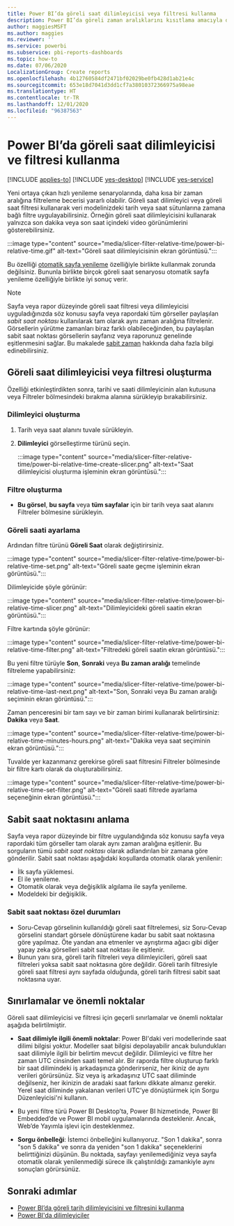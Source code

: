 ```yaml
---
title: Power BI’da göreli saat dilimleyicisi veya filtresi kullanma
description: Power BI’da göreli zaman aralıklarını kısıtlama amacıyla dilimleyicileri veya filtreleri kullanmayı öğrenin.
author: maggiesMSFT
ms.author: maggies
ms.reviewer: ''
ms.service: powerbi
ms.subservice: pbi-reports-dashboards
ms.topic: how-to
ms.date: 07/06/2020
LocalizationGroup: Create reports
ms.openlocfilehash: 4b12760584df2471bf02029be0fb428d1ab21e4c
ms.sourcegitcommit: 653e18d7041d3dd1cf7a38010372366975a98eae
ms.translationtype: HT
ms.contentlocale: tr-TR
ms.lasthandoff: 12/01/2020
ms.locfileid: "96387563"
---
```

# <a name="use-a-relative-time-slicer-and-filter-in-power-bi"></a>Power BI’da göreli saat dilimleyicisi ve filtresi kullanma

[!INCLUDE [applies-to](../includes/applies-to.md)] [!INCLUDE [yes-desktop](../includes/yes-desktop.md)] [!INCLUDE [yes-service](../includes/yes-service.md)]

Yeni ortaya çıkan hızlı yenileme senaryolarında, daha kısa bir zaman aralığına filtreleme becerisi yararlı olabilir. Göreli saat dilimleyici veya göreli saat filtresi kullanarak veri modelinizdeki tarih veya saat sütunlarına zamana bağlı filtre uygulayabilirsiniz. Örneğin göreli saat dilimleyicisini kullanarak yalnızca son dakika veya son saat içindeki video görünümlerini gösterebilirsiniz. 

:::image type="content" source="media/slicer-filter-relative-time/power-bi-relative-time.gif" alt-text="Göreli saat dilimleyicisinin ekran görüntüsü.":::

Bu özelliği [otomatik sayfa yenileme](../create-reports/desktop-automatic-page-refresh.md) özelliğiyle birlikte kullanmak zorunda değilsiniz. Bununla birlikte birçok göreli saat senaryosu otomatik sayfa yenileme özelliğiyle birlikte iyi sonuç verir.  

> [!NOTE]
> Sayfa veya rapor düzeyinde göreli saat filtresi veya dilimleyicisi uyguladığınızda söz konusu sayfa veya rapordaki tüm görseller paylaşılan *sabit saat noktası* kullanılarak tam olarak aynı zaman aralığına filtrelenir. Görsellerin yürütme zamanları biraz farklı olabileceğinden, bu paylaşılan sabit saat noktası görsellerin sayfanız veya raporunuz genelinde eşitlenmesini sağlar. Bu makalede [sabit zaman](#understanding-anchor-time) hakkında daha fazla bilgi edinebilirsiniz.

## <a name="create-a-relative-time-slicer-or-filter"></a>Göreli saat dilimleyicisi veya filtresi oluşturma

Özelliği etkinleştirdikten sonra, tarihi ve saati dilimleyicinin alan kutusuna veya Filtreler bölmesindeki bırakma alanına sürükleyip bırakabilirsiniz. 

### <a name="create-a-slicer"></a>Dilimleyici oluşturma

1. Tarih veya saat alanını tuvale sürükleyin.

2. **Dilimleyici** görselleştirme türünü seçin.

    :::image type="content" source="media/slicer-filter-relative-time/power-bi-relative-time-create-slicer.png" alt-text="Saat dilimleyicisi oluşturma işleminin ekran görüntüsü.":::

### <a name="create-a-filter"></a>Filtre oluşturma
 
- **Bu görsel**, **bu sayfa** veya **tüm sayfalar** için bir tarih veya saat alanını Filtreler bölmesine sürükleyin.

### <a name="set-relative-time"></a>Göreli saati ayarlama 

Ardından filtre türünü **Göreli Saat** olarak değiştirirsiniz.

:::image type="content" source="media/slicer-filter-relative-time/power-bi-relative-time-set.png" alt-text="Göreli saate geçme işleminin ekran görüntüsü.":::
 
Dilimleyicide şöyle görünür:

:::image type="content" source="media/slicer-filter-relative-time/power-bi-relative-time-slicer.png" alt-text="Dilimleyicideki göreli saatin ekran görüntüsü.":::

Filtre kartında şöyle görünür: 

:::image type="content" source="media/slicer-filter-relative-time/power-bi-relative-time-filter.png" alt-text="Filtredeki göreli saatin ekran görüntüsü.":::
 
Bu yeni filtre türüyle **Son**, **Sonraki** veya **Bu zaman aralığı** temelinde filtreleme yapabilirsiniz: 

:::image type="content" source="media/slicer-filter-relative-time/power-bi-relative-time-last-next.png" alt-text="Son, Sonraki veya Bu zaman aralığı seçiminin ekran görüntüsü.":::
 
Zaman penceresini bir tam sayı ve bir zaman birimi kullanarak belirtirsiniz: **Dakika** veya **Saat**.
 
:::image type="content" source="media/slicer-filter-relative-time/power-bi-relative-time-minutes-hours.png" alt-text="Dakika veya saat seçiminin ekran görüntüsü.":::

Tuvalde yer kazanmanız gerekirse göreli saat filtresini Filtreler bölmesinde bir filtre kartı olarak da oluşturabilirsiniz.

:::image type="content" source="media/slicer-filter-relative-time/power-bi-relative-time-set-filter.png" alt-text="Göreli saati filtrede ayarlama seçeneğinin ekran görüntüsü.":::
 
## <a name="understanding-anchor-time"></a>Sabit saat noktasını anlama

Sayfa veya rapor düzeyinde bir filtre uygulandığında söz konusu sayfa veya rapordaki tüm görseller tam olarak aynı zaman aralığına eşitlenir. Bu sorguların tümü *sabit saat noktası* olarak adlandırılan bir zamana göre gönderilir. Sabit saat noktası aşağıdaki koşullarda otomatik olarak yenilenir:

- İlk sayfa yüklemesi.
- El ile yenileme.
- Otomatik olarak veya değişiklik algılama ile sayfa yenileme.
- Modeldeki bir değişiklik.

### <a name="anchor-time-exceptions"></a>Sabit saat noktası özel durumları

- Soru-Cevap görselinin kullanıldığı göreli saat filtrelemesi, siz Soru-Cevap görselini standart görsele dönüştürene kadar bu sabit saat noktasına göre yapılmaz. Öte yandan ana etmenler ve ayrıştırma ağacı gibi diğer yapay zeka görselleri sabit saat noktası ile eşitlenir. 
- Bunun yanı sıra, göreli tarih filtreleri veya dilimleyicileri, göreli saat filtreleri yoksa sabit saat noktasına göre değildir. Göreli tarih filtresiyle göreli saat filtresi aynı sayfada olduğunda, göreli tarih filtresi sabit saat noktasına uyar.

## <a name="limitations-and-considerations"></a>Sınırlamalar ve önemli noktalar

Göreli saat dilimleyicisi ve filtresi için geçerli sınırlamalar ve önemli noktalar aşağıda belirtilmiştir.

- **Saat dilimiyle ilgili önemli noktalar**: Power BI'daki veri modellerinde saat dilimi bilgisi yoktur. Modeller saat bilgisi depolayabilir ancak bulundukları saat dilimiyle ilgili bir belirtim mevcut değildir. Dilimleyici ve filtre her zaman UTC cinsinden saati temel alır. Bir raporda filtre oluşturup farklı bir saat dilimindeki iş arkadaşınıza gönderirseniz, her ikiniz de aynı verileri görürsünüz. Siz veya iş arkadaşınız UTC saat diliminde değilseniz, her ikinizin de aradaki saat farkını dikkate almanız gerekir. Yerel saat diliminde yakalanan verileri UTC’ye dönüştürmek için Sorgu Düzenleyicisi'ni kullanın.
- Bu yeni filtre türü Power BI Desktop’ta, Power BI hizmetinde, Power BI Embedded’de ve Power BI mobil uygulamalarında desteklenir. Ancak, Web’de Yayımla işlevi için desteklenmez.

- **Sorgu önbelleği**: İstemci önbelleğini kullanıyoruz. "Son 1 dakika", sonra "son 5 dakika" ve sonra da yeniden "son 1 dakika" seçeneklerini belirttiğinizi düşünün. Bu noktada, sayfayı yenilemediğiniz veya sayfa otomatik olarak yenilenmediği sürece ilk çalıştırıldığı zamankiyle aynı sonuçları görürsünüz.

## <a name="next-steps"></a>Sonraki adımlar

- [Power BI’da göreli tarih dilimleyicisini ve filtresini kullanma](../visuals/desktop-slicer-filter-date-range.md)
- [Power BI'da dilimleyiciler](../visuals/power-bi-visualization-slicers.md)
